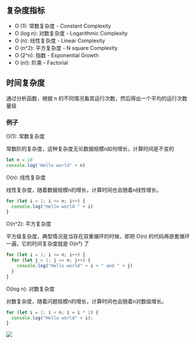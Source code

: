 <!--
 * @Author: your name
 * @Date: 2020-05-21 23:24:17
 * @LastEditTime: 2020-05-31 02:16:16
 * @LastEditors: Please set LastEditors
 * @Description: In User Settings Edit
 * @FilePath: \vuepress-blog\docs\blog\Other-Library\算法初探.md
--> 
## 复杂度指标
- O (1): 常数复杂度 - Constant Complexity
- O (log n): 对数复杂度 - Logarithmic Complexity
- O (n): 线性复杂度 - Linear Complexity
- O (n^2): 平方复杂度 - N square Complexity
- O (2^n): 指数 - Exponential Growth
- O (n!): 阶乘 - Factorial

## 时间复杂度
通过分析函数，根据 n 的不同情况看其运行次数，然后得出一个平均的运行次数量级

### 例子
O(1): 常数复杂度

常数阶的复杂度，这种复杂度无论数据规模n如何增长，计算时间是不变的

```js
let n = 10
console.log('Hello world' + n)
```
O(n): 线性复杂度

线性复杂度，随着数据规模n的增长，计算时间也会随着n线性增长。

```js
for (let i = 1; i <= n; i++) {
  console.log("Hello world " + i)
}
```
O(n^2): 平方复杂度

平方级复杂度，典型情况是当存在双重循环的时候，即把 O(n) 的代码再嵌套循环一遍，它的时间复杂度就是 O(n²) 了

```js
for (let i = 1; i <= n; i++) {
  for (let j = 1; j <= n; j++) {
  	console.log("Hello world" + i + " and " + j)
  }
}
```
O(log n): 对数复杂度

对数复杂度，随着问题规模n的增长，计算时间也会随着n对数级增长。

```js
for (let i = 1; i < n; i = i * 2) {
  console.log("Hello world" + i);
}
```
 
![](https://i.loli.net/2020/05/31/Zlx5c4E8kjdgwVF.png)

<Vssue/>